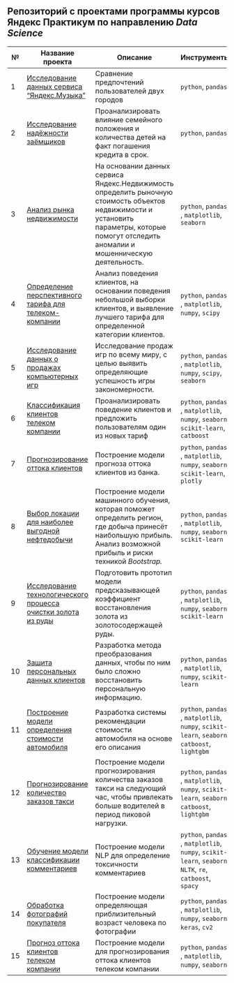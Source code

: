 ## Репозиторий с проектами программы курсов Яндекс Практикум по направлению *Data Science*

| № | Название проекта  | Описание | Инструменты |
|--|--|--|--|
|1| [Исследование данных сервиса “Яндекс.Музыка”](https://github.com/laffrent/Practicum_projects/blob/main/01_Ya_music_users_comparison/Ya_music_users.ipynb) | Cравнение предпочтений пользователей двух городов | `python`, `pandas` |
|2| [Исследование надёжности заёмщиков](https://github.com/laffrent/Practicum_projects/blob/main/02_Bank_borrowers_reliability/BankBorrowersReliability.ipynb) | Проанализировать влияние семейного положения и количества детей на факт погашения кредита в срок. | `python`, `pandas` |
|3| [Анализ рынка недвижимости](https://github.com/laffrent/Practicum_projects/blob/main/03_Apartment_sales/ApartmentsSales.ipynb) | На основании данных сервиса Яндекс.Недвижимость определить рыночную стоимость объектов недвижимости и установить параметры, которые помогут отследить аномалии и мошенническую деятельность. | `python`, `pandas` , `matplotlib`, `seaborn`|
|4| [Определение перспективного тарифа для телеком-компании](https://github.com/laffrent/Practicum_projects/blob/main/04_Tariff_analysis/Tariff_analy.ipynb) | Анализ поведения клиентов, на основании поведения небольшой выборки клиентов, и выявление лучшего тарифа для определенной категории клиентов. | `python`, `pandas` , `matplotlib`, `numpy`, `scipy`|
|5| [Исследование данных о продажах компьютерных игр](https://github.com/laffrent/Practicum_projects/blob/main/05_Games_sales/GamesSales.ipynb) | Исследование продаж игр по всему миру, с целью выявить определяющие успешность игры закономерности. | `python`, `pandas` , `matplotlib`, `numpy`, `scipy`, `seaborn`|
|6| [Классификация клиентов телеком компании](https://github.com/laffrent/Practicum_projects/blob/main/06_Tarif_recomendation/TariffRecomendation.ipynb) | Проанализировать поведение клиентов и предложить пользователям один из новых тариф | `python`, `pandas` , `matplotlib`, `numpy`, `seaborn`, `scikit-learn`, `catboost`|
|7| [Прогнозирование оттока клиентов](https://github.com/laffrent/Practicum_projects/blob/main/07_Bank_customer_churn/Bank_customer_churn.ipynb) | Построение модели прогноза оттока клиентов из банка. | `python`, `pandas` , `matplotlib`, `numpy`, `seaborn`, `scikit-learn`, `plotly` |
|8| [Выбор локации для наиболее выгодной нефтедобычи](https://github.com/laffrent/Practicum_projects/blob/main/08_Oil_search/OilSearch.ipynb) | Построение модели машинного обучения, которая поможет определить регион, где добыча принесёт наибольшую прибыль. Анализ возможной прибыль и риски техникой _Bootstrap._ | `python`, `pandas` , `matplotlib`, `numpy`, `seaborn`, `scikit-learn`|
|9| [Исследование технологического процесса очистки золота из руды](https://github.com/laffrent/Practicum_projects/blob/main/09_Gold_mining/GoldMining.ipynb) | Подготовить прототип модели предсказывающей коэффициент восстановления золота из золотосодержащей руды. | `python`, `pandas` , `matplotlib`, `numpy`, `seaborn`, `scikit-learn`|
|10| [Защита персональных данных клиентов](https://github.com/laffrent/Practicum_projects/blob/main/10_Protection_of_personal_data/Protection_of_personal_data.ipynb) | Разработка метода преобразования данных, чтобы по ним было сложно восстановить персональную информацию.| `python`, `pandas` , `matplotlib`, `numpy`, `scikit-learn`|
|11| [Построение модели определения стоимости автомобиля](https://github.com/laffrent/Practicum_projects/blob/main/11_Cars_price/Cars_price.ipynb) | Разработка системы рекомендации стоимости автомобиля на основе его описания | `python`, `pandas` , `matplotlib`, `numpy`, `scikit-learn`, `seaborn`, `catboost`, `lightgbm`|
|12| [Прогнозирование количество заказов такси](https://github.com/laffrent/Practicum_projects/blob/main/12_Taxi_service_load/Taxi_service_load.ipynb) | Построение модели прогнозирования количества заказов такси на следующий час, чтобы привлекать больше водителей в период пиковой нагрузки.| `python`, `pandas` , `matplotlib`, `numpy`, `scikit-learn`, `seaborn`, `catboost`,  `lightgbm`|
|13| [Обучение модели классификации комментариев](https://github.com/laffrent/Practicum_projects/blob/main/13_Toxicity_of_comments/toxicity_of_comments.ipynb) | Построение модели NLP для определение токсичности комментариев| `python`, `pandas` , `matplotlib`, `numpy`, `scikit-learn`, `seaborn`, `NLTK`, `re`, `catboost`, `spacy`|
|14| [Обработка фотографий покупателя](https://github.com/laffrent/Practicum_projects/blob/main/14_CV_for_processing_photos_of_%20customers/14_CV_for_processing_photos_of_%20customers.ipynb) |Построение модели определяющая приблизительный возраст человека по фотографии | `python`, `pandas` , `matplotlib`, `numpy`, `seaborn`, `keras`, `cv2`|
|15| [Прогноз оттока клиентов телеком компании](https://github.com/laffrent/Practicum_projects/blob/main/15_Final_telecom/15_Final_telecom.ipynb) |Построение модели для прогнозирования оттока клиентов телеком компании  | `python`, `pandas` , `matplotlib`, `numpy`, `seaborn`|
